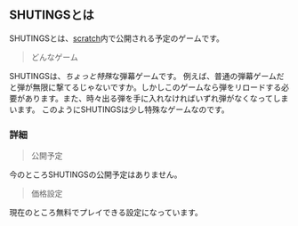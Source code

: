## SHUTINGSとは
SHUTINGSとは、[scratch](https://scratch.mit.edu)内で公開される予定のゲームです。
> どんなゲーム

SHUTINGSは、*ちょっと特殊*な弾幕ゲームです。
例えば、普通の弾幕ゲームだと弾が無限に撃てるじゃないですか。しかしこのゲームなら弾をリロードする必要があります。また、時々出る弾を手に入れなければいずれ弾がなくなってしまいます。
このようにSHUTINGSは少し特殊なゲームなのです。
### 詳細
> 公開予定

今のところSHUTINGSの公開予定はありません。
> 価格設定

現在のところ無料でプレイできる設定になっています。
